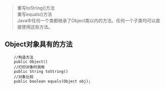 
>重写toString()方法  
>重写equals()方法  
>Java中任何一个类都继承了Object类以内的方法。任何一个子类均可以直接使用这些方法。   

## Object对象具有的方法
        //构造方法
        public Object()
        //打印对象时调用
        public String toString()
        //对象比较
        public boolean equals(Object obj);   
